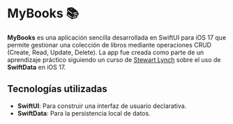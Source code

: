 # MyBooks 📚

**MyBooks** es una aplicación sencilla desarrollada en SwiftUI para iOS 17 que permite gestionar una colección de libros mediante operaciones CRUD (Create, Read, Update, Delete). 
La app fue creada como parte de un aprendizaje práctico siguiendo un curso de [Stewart Lynch](https://www.youtube.com/@StewartLynch) sobre el uso de **SwiftData** en iOS 17.

## Tecnologías utilizadas
- **SwiftUI**: Para construir una interfaz de usuario declarativa.
- **SwiftData**: Para la persistencia local de datos.

